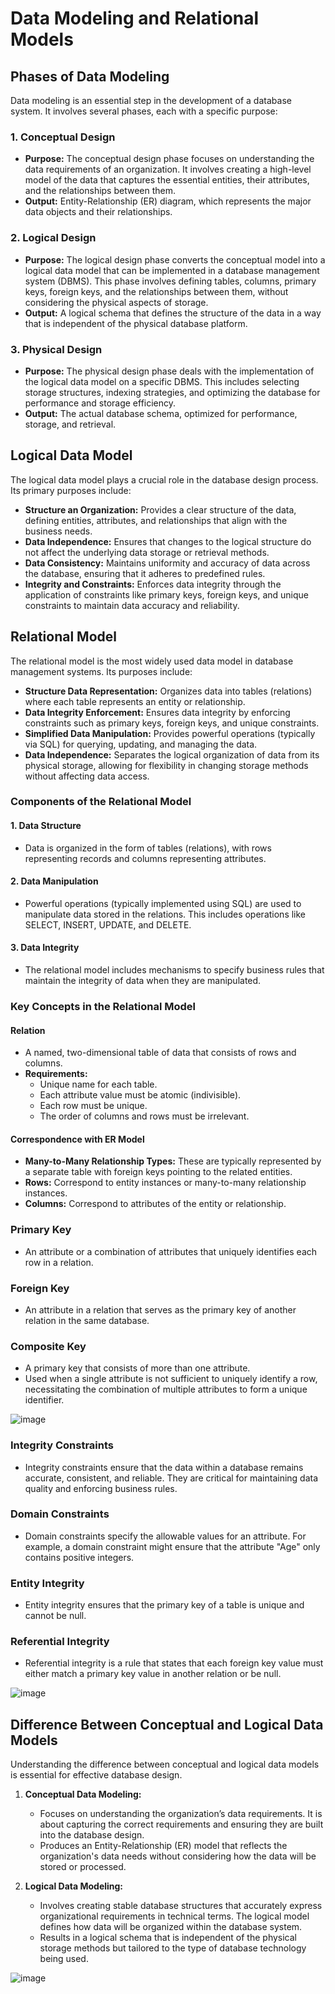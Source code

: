 # Data Modeling and Relational Models

## Phases of Data Modeling
  Data modeling is an essential step in the development of a database system. It involves several phases, each with a specific purpose:

### 1. Conceptual Design
   - **Purpose:** The conceptual design phase focuses on understanding the data requirements of an organization. It involves creating a high-level model of the data that captures the essential entities, their attributes, and the relationships between them.
   - **Output:** Entity-Relationship (ER) diagram, which represents the major data objects and their relationships.

### 2. Logical Design
   - **Purpose:** The logical design phase converts the conceptual model into a logical data model that can be implemented in a database management system (DBMS). This phase involves defining tables, columns, primary keys, foreign keys, and the relationships between them, without considering the physical aspects of storage.
   - **Output:** A logical schema that defines the structure of the data in a way that is independent of the physical database platform.

### 3. Physical Design
   - **Purpose:** The physical design phase deals with the implementation of the logical data model on a specific DBMS. This includes selecting storage structures, indexing strategies, and optimizing the database for performance and storage efficiency.
   - **Output:** The actual database schema, optimized for performance, storage, and retrieval.

## Logical Data Model

The logical data model plays a crucial role in the database design process. Its primary purposes include:

- **Structure an Organization:** Provides a clear structure of the data, defining entities, attributes, and relationships that align with the business needs.
- **Data Independence:** Ensures that changes to the logical structure do not affect the underlying data storage or retrieval methods.
- **Data Consistency:** Maintains uniformity and accuracy of data across the database, ensuring that it adheres to predefined rules.
- **Integrity and Constraints:** Enforces data integrity through the application of constraints like primary keys, foreign keys, and unique constraints to maintain data accuracy and reliability.

## Relational Model

The relational model is the most widely used data model in database management systems. Its purposes include:

- **Structure Data Representation:** Organizes data into tables (relations) where each table represents an entity or relationship.
- **Data Integrity Enforcement:** Ensures data integrity by enforcing constraints such as primary keys, foreign keys, and unique constraints.
- **Simplified Data Manipulation:** Provides powerful operations (typically via SQL) for querying, updating, and managing the data.
- **Data Independence:** Separates the logical organization of data from its physical storage, allowing for flexibility in changing storage methods without affecting data access.

### Components of the Relational Model

#### 1. Data Structure
   - Data is organized in the form of tables (relations), with rows representing records and columns representing attributes.

#### 2. Data Manipulation
   - Powerful operations (typically implemented using SQL) are used to manipulate data stored in the relations. This includes operations like SELECT, INSERT, UPDATE, and DELETE.

#### 3. Data Integrity
   - The relational model includes mechanisms to specify business rules that maintain the integrity of data when they are manipulated.

### Key Concepts in the Relational Model

#### Relation
   - A named, two-dimensional table of data that consists of rows and columns.
   - **Requirements:** 
     - Unique name for each table.
     - Each attribute value must be atomic (indivisible).
     - Each row must be unique.
     - The order of columns and rows must be irrelevant.

#### Correspondence with ER Model
   - **Many-to-Many Relationship Types:** These are typically represented by a separate table with foreign keys pointing to the related entities.
   - **Rows:** Correspond to entity instances or many-to-many relationship instances.
   - **Columns:** Correspond to attributes of the entity or relationship.

### Primary Key
   - An attribute or a combination of attributes that uniquely identifies each row in a relation.

### Foreign Key
   - An attribute in a relation that serves as the primary key of another relation in the same database.

### Composite Key
   - A primary key that consists of more than one attribute.
   - Used when a single attribute is not sufficient to uniquely identify a row, necessitating the combination of multiple attributes to form a unique identifier.

![image](https://github.com/user-attachments/assets/b03be86b-a723-4e08-a06f-d61f95cd27ec)

### Integrity Constraints
  - Integrity constraints ensure that the data within a database remains accurate, consistent, and reliable. They are critical for maintaining data quality and enforcing business rules.

### Domain Constraints
   - Domain constraints specify the allowable values for an attribute. For example, a domain constraint might ensure that the attribute "Age" only contains positive integers.

### Entity Integrity
   - Entity integrity ensures that the primary key of a table is unique and cannot be null. 

### Referential Integrity
   - Referential integrity is a rule that states that each foreign key value must either match a primary key value in another relation or be null. 

![image](https://github.com/user-attachments/assets/e494e1d2-e245-4162-9fc8-1d0eddfa18f2)

## Difference Between Conceptual and Logical Data Models

Understanding the difference between conceptual and logical data models is essential for effective database design.

1. **Conceptual Data Modeling:**
   - Focuses on understanding the organization’s data requirements. It is about capturing the correct requirements and ensuring they are built into the database design.
   - Produces an Entity-Relationship (ER) model that reflects the organization's data needs without considering how the data will be stored or processed.

2. **Logical Data Modeling:**
   - Involves creating stable database structures that accurately express organizational requirements in technical terms. The logical model defines how data will be organized within the database system.
   - Results in a logical schema that is independent of the physical storage methods but tailored to the type of database technology being used.
     
![image](https://github.com/user-attachments/assets/ec35348a-5997-45df-a471-16f95cda34ed)
